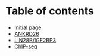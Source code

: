 # Table of contents

* [Initial page](README.md)
* [ANKRD26](ankrd26.md)
* [LIN28B/IGF2BP3](lin28b-igf2bp3.md)
* [ChIP-seq](chip-seq.md)

